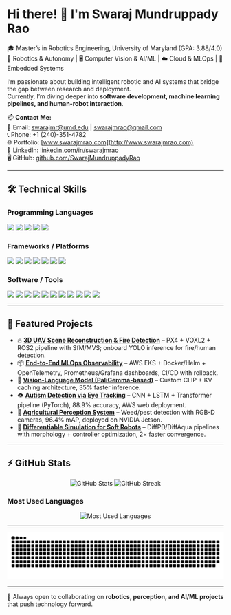 # Hi there! 👋 I'm Swaraj Mundruppady Rao  

🎓 Master’s in Robotics Engineering, University of Maryland (GPA: 3.88/4.0)  
🤖 Robotics & Autonomy | 🖥️ Computer Vision & AI/ML | ☁️ Cloud & MLOps | 🚀 Embedded Systems  

I’m passionate about building intelligent robotic and AI systems that bridge the gap between research and deployment.  
Currently, I’m diving deeper into **software development, machine learning pipelines, and human-robot interaction**.  

📫 **Contact Me:**  
📧 Email: [swarajmr@umd.edu](mailto:swarajmr@umd.edu) | [swarajmrao@gmail.com](mailto:swarajmrao@gmail.com)  
📞 Phone: +1 (240)-351-4782  
🌐 Portfolio: [www.swarajmrao.com](http://www.swarajmrao.com)  
💼 LinkedIn: [linkedin.com/in/swarajmrao](https://www.linkedin.com/in/swarajmrao)  
🖥️ GitHub: [github.com/SwarajMundruppadyRao](https://github.com/SwarajMundruppadyRao)  

---

## 🛠️ Technical Skills  

### **Programming Languages**  
<p align="left">
  <img src="https://img.shields.io/badge/Python-3776AB?style=for-the-badge&logo=python&logoColor=white"/>
  <img src="https://img.shields.io/badge/C++-00599C?style=for-the-badge&logo=cplusplus&logoColor=white"/>
  <img src="https://img.shields.io/badge/C-A8B9CC?style=for-the-badge&logo=c&logoColor=white"/>
  <img src="https://img.shields.io/badge/MATLAB-0076A8?style=for-the-badge&logo=mathworks&logoColor=white"/>
  <img src="https://img.shields.io/badge/SQL-003B57?style=for-the-badge&logo=database&logoColor=white"/>
</p>

### **Frameworks / Platforms**  
<p align="left">
  <img src="https://img.shields.io/badge/PyTorch-EE4C2C?style=for-the-badge&logo=pytorch&logoColor=white"/>
  <img src="https://img.shields.io/badge/TensorFlow-FF6F00?style=for-the-badge&logo=tensorflow&logoColor=white"/>
  <img src="https://img.shields.io/badge/OpenCV-5C3EE8?style=for-the-badge&logo=opencv&logoColor=white"/>
  <img src="https://img.shields.io/badge/Open3D-1E90FF?style=for-the-badge"/>
  <img src="https://img.shields.io/badge/CUDA-76B900?style=for-the-badge&logo=nvidia&logoColor=white"/>
  <img src="https://img.shields.io/badge/Jetson-76B900?style=for-the-badge&logo=nvidia&logoColor=white"/>
  <img src="https://img.shields.io/badge/Raspberry%20Pi-C51A4A?style=for-the-badge&logo=raspberry-pi&logoColor=white"/>
</p>

### **Software / Tools**  
<p align="left">
  <img src="https://img.shields.io/badge/ROS2-22314E?style=for-the-badge&logo=ros&logoColor=white"/>
  <img src="https://img.shields.io/badge/MoveIt2-764ABC?style=for-the-badge"/>
  <img src="https://img.shields.io/badge/Gazebo-99A3A4?style=for-the-badge"/>
  <img src="https://img.shields.io/badge/PX4-1E90FF?style=for-the-badge"/>
  <img src="https://img.shields.io/badge/Docker-2496ED?style=for-the-badge&logo=docker&logoColor=white"/>
  <img src="https://img.shields.io/badge/Kubernetes-326CE5?style=for-the-badge&logo=kubernetes&logoColor=white"/>
  <img src="https://img.shields.io/badge/AWS-232F3E?style=for-the-badge&logo=amazonaws&logoColor=white"/>
  <img src="https://img.shields.io/badge/Linux-FCC624?style=for-the-badge&logo=linux&logoColor=black"/>
  <img src="https://img.shields.io/badge/SolidWorks-FF0000?style=for-the-badge"/>
  <img src="https://img.shields.io/badge/Teamcenter-0076A8?style=for-the-badge"/>
  <img src="https://img.shields.io/badge/Simulink-0076A8?style=for-the-badge&logo=mathworks&logoColor=white"/>
</p>

---

## 📌 Featured Projects  

- 🔥 **[3D UAV Scene Reconstruction & Fire Detection](#)** – PX4 + VOXL2 + ROS2 pipeline with SfM/MVS; onboard YOLO inference for fire/human detection.  
- 📦 **[End-to-End MLOps Observability](#)** – AWS EKS + Docker/Helm + OpenTelemetry, Prometheus/Grafana dashboards, CI/CD with rollback.  
- 🧠 **[Vision-Language Model (PaliGemma-based)](#)** – Custom CLIP + KV caching architecture, 35% faster inference.  
- 👁️ **[Autism Detection via Eye Tracking](#)** – CNN + LSTM + Transformer pipeline (PyTorch), 88.9% accuracy, AWS web deployment.  
- 🌱 **[Agricultural Perception System](#)** – Weed/pest detection with RGB-D cameras, 96.4% mAP, deployed on NVIDIA Jetson.  
- 🤿 **[Differentiable Simulation for Soft Robots](#)** – DiffPD/DiffAqua pipelines with morphology + controller optimization, 2× faster convergence.  

---

## ⚡ GitHub Stats  

<p align="center">
  <img src="https://github-readme-stats.vercel.app/api?username=SwarajMundruppadyRao&show_icons=true&theme=react" alt="GitHub Stats" height="160"/>
  <img src="https://github-readme-streak-stats.herokuapp.com/?user=SwarajMundruppadyRao&theme=react" alt="GitHub Streak" height="160"/>
</p>

### Most Used Languages  

<p align="center">
  <img src="https://github-readme-stats.vercel.app/api/top-langs/?username=SwarajMundruppadyRao&layout=compact&theme=react" alt="Most Used Languages" height="160"/>
</p>

---

![GitHub Snake Animation](https://github.com/Platane/snk/raw/output/github-contribution-grid-snake.svg)

---

🔭 Always open to collaborating on **robotics, perception, and AI/ML projects** that push technology forward.  